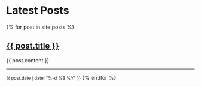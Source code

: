 ---
---

<h1>Latest Posts</h1>

{% for post in site.posts %}
  <h2><a href="{{ post.url }}">{{ post.title }}</a></h2>
{{ post.content }}
<hr/>
<small>{{ post.date | date: "%-d %B %Y" }}</small>
{% endfor %}
